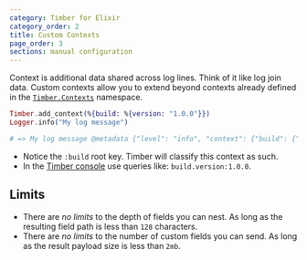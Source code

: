 ```yaml
---
category: Timber for Elixir
category_order: 2
title: Custom Contexts
page_order: 3
sections: manual configuration
---
```


Context is additional data shared across log lines. Think of it like log join data.
Custom contexts allow you to extend beyond contexts already defined in
the [`Timber.Contexts`](https://github.com/timberio/timber-elixir/tree/master/lib/timber/contexts) namespace.

```elixir
Timber.add_context(%{build: %{version: "1.0.0"}})
Logger.info("My log message")

# => My log message @metadata {"level": "info", "context": {"build": {"version": "1.0.0"}}}
```

* Notice the `:build` root key. Timber will classify this context as such.
* In the [Timber console](https://app.timber.io) use queries like: `build.version:1.0.0`.

## Limits

* There are *no limits* to the depth of fields you can nest. As long as the resulting field path is less than `128` characters.
* There are *no limits* to the number of custom fields you can send. As long as the result payload size is less than `2mb`.